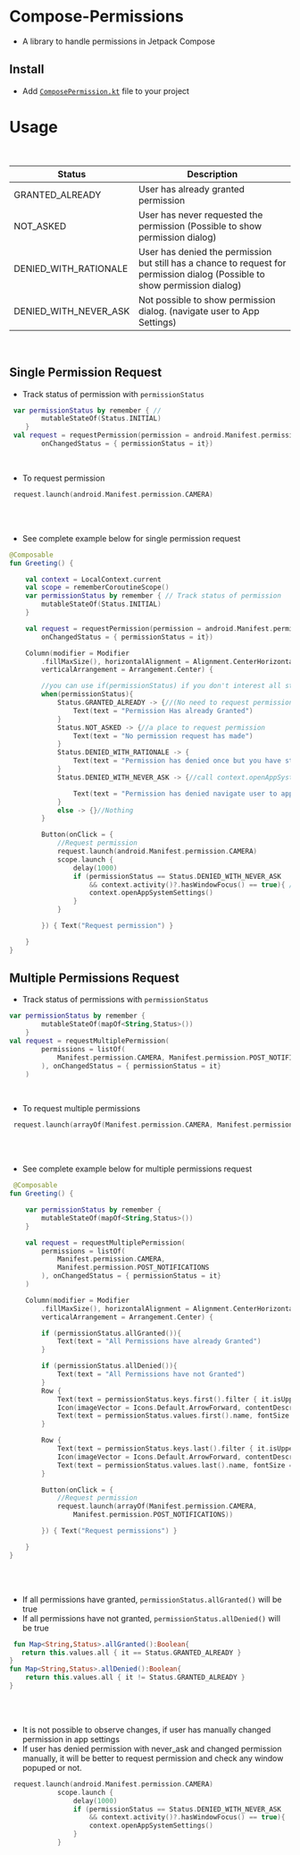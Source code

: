 # Compose-Permissions
* A library to handle permissions in Jetpack Compose


## Install

* Add [`ComposePermission.kt`](https://github.com/akardas16/Compose-Permissions/blob/main/ComposePermission.kt) file to your project 

# Usage

<br />

| Status | Description |
| --- | --- |
| GRANTED_ALREADY | User has already granted permission |
| NOT_ASKED | User has never requested the permission (Possible to show permission dialog) |
| DENIED_WITH_RATIONALE | User has denied the permission but still has a chance to request for permission dialog (Possible to show permission dialog) |
| DENIED_WITH_NEVER_ASK | Not possible to show permission dialog. (navigate user to App Settings) |

<br />

## Single Permission Request

* Track status of permission with `permissionStatus`
```kotlin
 var permissionStatus by remember { // 
        mutableStateOf(Status.INITIAL)
    }
 val request = requestPermission(permission = android.Manifest.permission.CAMERA,
        onChangedStatus = { permissionStatus = it}) 
```
<br />

* To request permission 


```kotlin
 request.launch(android.Manifest.permission.CAMERA)
``` 
<br />
<br />

* See complete example below for single permission request

```kotlin
@Composable
fun Greeting() {

    val context = LocalContext.current
    val scope = rememberCoroutineScope()
    var permissionStatus by remember { // Track status of permission
        mutableStateOf(Status.INITIAL)
    }

    val request = requestPermission(permission = android.Manifest.permission.CAMERA,
        onChangedStatus = { permissionStatus = it}) 

    Column(modifier = Modifier
        .fillMaxSize(), horizontalAlignment = Alignment.CenterHorizontally,
        verticalArrangement = Arrangement.Center) {

        //you can use if(permissionStatus) if you don't interest all states 
        when(permissionStatus){
            Status.GRANTED_ALREADY -> {//(No need to request permission) or (permission requested and granted already)
                Text(text = "Permission Has already Granted")
            }
            Status.NOT_ASKED -> {//a place to request permission
                Text(text = "No permission request has made")
            }
            Status.DENIED_WITH_RATIONALE -> {
                Text(text = "Permission has denied once but you have still have a chance to show permission popup")
            }
            Status.DENIED_WITH_NEVER_ASK -> {//call context.openAppSystemSettings() to navigate user to app settings

                Text(text = "Permission has denied navigate user to app settings")
            }
            else -> {}//Nothing
        }

        Button(onClick = {
            //Request permission
            request.launch(android.Manifest.permission.CAMERA)
            scope.launch {
                delay(1000)
                if (permissionStatus == Status.DENIED_WITH_NEVER_ASK
                    && context.activity()?.hasWindowFocus() == true){ //See below for why hasWindowFocus should be true
                    context.openAppSystemSettings()
                }
            }

        }) { Text("Request permission") }

    }
}
```
## Multiple Permissions Request

* Track status of permissions with `permissionStatus`
```kotlin
var permissionStatus by remember {
        mutableStateOf(mapOf<String,Status>())
    }
val request = requestMultiplePermission(
        permissions = listOf(
            Manifest.permission.CAMERA, Manifest.permission.POST_NOTIFICATIONS
        ), onChangedStatus = { permissionStatus = it}
    )
```
<br />

* To request multiple permissions

```kotlin
 request.launch(arrayOf(Manifest.permission.CAMERA, Manifest.permission.POST_NOTIFICATIONS))
``` 
<br />
<br />

* See complete example below for multiple permissions request

```kotlin
 @Composable
fun Greeting() {

    var permissionStatus by remember {
        mutableStateOf(mapOf<String,Status>())
    }

    val request = requestMultiplePermission(
        permissions = listOf(
            Manifest.permission.CAMERA,
            Manifest.permission.POST_NOTIFICATIONS
        ), onChangedStatus = { permissionStatus = it}
    )

    Column(modifier = Modifier
        .fillMaxSize(), horizontalAlignment = Alignment.CenterHorizontally,
        verticalArrangement = Arrangement.Center) {

        if (permissionStatus.allGranted()){
            Text(text = "All Permissions have already Granted")
        }

        if (permissionStatus.allDenied()){
            Text(text = "All Permissions have not Granted")
        }
        Row {
            Text(text = permissionStatus.keys.first().filter { it.isUpperCase() }, fontSize = 12.sp)
            Icon(imageVector = Icons.Default.ArrowForward, contentDescription = "")
            Text(text = permissionStatus.values.first().name, fontSize = 12.sp)
        }

        Row {
            Text(text = permissionStatus.keys.last().filter { it.isUpperCase() }, fontSize = 12.sp)
            Icon(imageVector = Icons.Default.ArrowForward, contentDescription = "")
            Text(text = permissionStatus.values.last().name, fontSize = 12.sp)
        }

        Button(onClick = {
            //Request permission
            request.launch(arrayOf(Manifest.permission.CAMERA,
                Manifest.permission.POST_NOTIFICATIONS))

        }) { Text("Request permissions") }

    }
}
```
<br />
<br />

* If all permissions have granted, `permissionStatus.allGranted()` will be true 
* If all permissions have not granted, `permissionStatus.allDenied()` will be true

```kotlin
 fun Map<String,Status>.allGranted():Boolean{
   return this.values.all { it == Status.GRANTED_ALREADY }
}
fun Map<String,Status>.allDenied():Boolean{
    return this.values.all { it != Status.GRANTED_ALREADY }
}
```
<br />
<br />

* It is not possible to observe changes, if user has manually changed permission in app settings
* If user has denied permission with never_ask and changed permission manually, it will be better to request permission and check any window popuped or not. 
  
```kotlin
 request.launch(android.Manifest.permission.CAMERA)
            scope.launch {
                delay(1000)
                if (permissionStatus == Status.DENIED_WITH_NEVER_ASK
                    && context.activity()?.hasWindowFocus() == true){ 
                    context.openAppSystemSettings()
                }
            }
```



